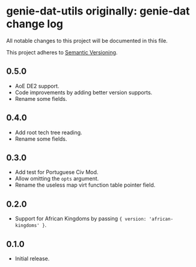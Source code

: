 # genie-dat-utils originally: genie-dat change log

All notable changes to this project will be documented in this file.

This project adheres to [Semantic Versioning](http://semver.org/).

## 0.5.0
* AoE DE2 support.
* Code improvements by adding better version supports.
* Rename some fields.

## 0.4.0
* Add root tech tree reading.
* Rename some fields.

## 0.3.0
* Add test for Portuguese Civ Mod.
* Allow omitting the `opts` argument.
* Rename the useless map virt function table pointer field.

## 0.2.0
* Support for African Kingdoms by passing `{ version: 'african-kingdoms' }`.

## 0.1.0
* Initial release.
